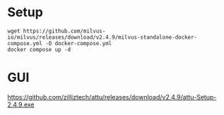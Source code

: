 # Setup
```
wget https://github.com/milvus-io/milvus/releases/download/v2.4.9/milvus-standalone-docker-compose.yml -O docker-compose.yml
docker compose up -d
```

# GUI
https://github.com/zilliztech/attu/releases/download/v2.4.9/attu-Setup-2.4.9.exe